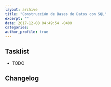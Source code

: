 ```yaml
---
layout: archive
title: "Construcción de Bases de Datos con SQL"
excerpt: ""
date: 2017-12-08 04:49:54 -0400
categories: 
author_profile: true
---
```


## Tasklist

- TODO

## Changelog


